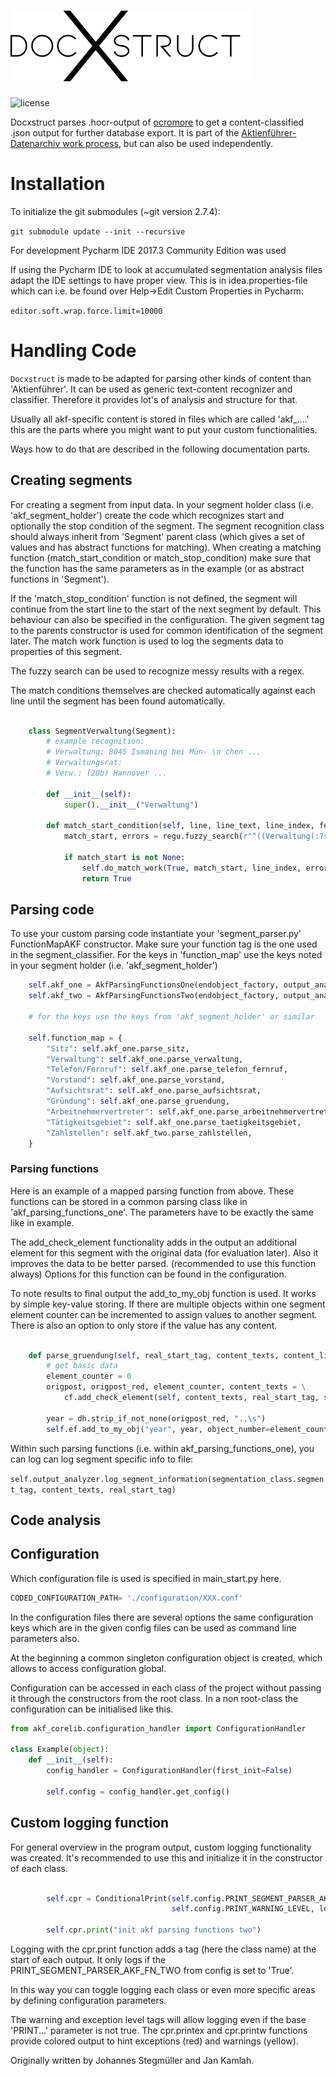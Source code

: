![docxstruct](docs/img/docxstruct_logo.png "docxstruct")
============
![license](https://img.shields.io/badge/license-Apache%20License%202.0-blue.svg)

Docxstruct parses .hocr-output of [ocromore][ocromore-link] to get a content-classified .json output 
for further database export. It is part of the [Aktienführer-Datenarchiv work process][akf-link],
but can also be used independently.

# Installation 

To initialize the git submodules (~git version 2.7.4):

`
git submodule update --init --recursive
`

For development Pycharm IDE 2017.3 Community Edition was used 


If using the Pycharm IDE to look at accumulated segmentation analysis files adapt the IDE settings to have proper view.
This is in idea.properties-file which can i.e. be found over Help->Edit Custom Properties in Pycharm:


`
editor.soft.wrap.force.limit=10000
`


# Handling Code
`Docxstruct` is made to be adapted for parsing other kinds of content
than 'Aktienführer'. It can be used as generic text-content recognizer and classifier.
Therefore it provides lot's of analysis and structure for that. 

Usually all akf-specific content is stored in files which are called 'akf_....'
this are the parts where you might want to put your custom functionalities. 

Ways how to do that are described in the following documentation parts.


## Creating segments 
For creating a segment from input data. In your segment holder class (i.e. 'akf_segment_holder') create
the code which recognizes start and  optionally the stop condition of the
segment. The segment recognition class should always inherit from 'Segment'
parent class (which gives a set of values and has abstract functions for matching).
When creating a matching function (match_start_condition or match_stop_condition)
make sure that the function has the same parameters as in the example (or as abstract functions in 'Segment').

If the 'match_stop_condition' function is not defined, the segment will continue
from the start line to the start of the next segment by default. This behaviour can
also be specified in the configuration. The given segment tag to the parents constructor
is used for common identification of the segment later. The match work function 
is used to log the segments data to properties of this segment. 

The fuzzy search can be used to recognize messy results with a regex. 

The match conditions themselves are checked automatically against each line 
until the segment has been found automatically.



```python

    class SegmentVerwaltung(Segment):
        # example recognition:
        # Verwaltung: 8045 Ismaning bei Mün- \n chen ...
        # Verwaltungsrat:
        # Verw.: (20b) Hannover ...

        def __init__(self):
            super().__init__("Verwaltung")

        def match_start_condition(self, line, line_text, line_index, features, num_lines, prev_line, combined_texts):
            match_start, errors = regu.fuzzy_search(r"^((Verwaltung(:?srat\s?|\s?))|Verw\.\s?):", line_text, err_number=0)

            if match_start is not None:
                self.do_match_work(True, match_start, line_index, errors)
                return True
```


## Parsing code 
To use your custom parsing code instantiate your 'segment_parser.py'
FunctionMapAKF constructor. Make sure your function tag is the one
used in the segment_classifier. For the keys in 'function_map' use 
the keys noted in your segment holder (i.e. 'akf_segment_holder')

```python
    self.akf_one = AkfParsingFunctionsOne(endobject_factory, output_analyzer)
    self.akf_two = AkfParsingFunctionsTwo(endobject_factory, output_analyzer)
    
    # for the keys use the keys from 'akf_segment_holder' or similar

    self.function_map = {
        "Sitz": self.akf_one.parse_sitz,
        "Verwaltung": self.akf_one.parse_verwaltung,
        "Telefon/Fernruf": self.akf_one.parse_telefon_fernruf,
        "Vorstand": self.akf_one.parse_vorstand,
        "Aufsichtsrat": self.akf_one.parse_aufsichtsrat,
        "Gründung": self.akf_one.parse_gruendung,
        "Arbeitnehmervertreter": self.akf_one.parse_arbeitnehmervertreter,
        "Tätigkeitsgebiet": self.akf_one.parse_taetigkeitsgebiet,
        "Zahlstellen": self.akf_two.parse_zahlstellen,
    }
```

### Parsing functions 
Here is an example of a mapped parsing function from above. These functions
can be stored in a common parsing class like in 'akf_parsing_functions_one'. 
The parameters have to be exactly the same like in example.

The add_check_element functionality adds in the output an additional
element for this segment with the original data (for evaluation later).
Also it improves the data to be better parsed. (recommended to use this function always)
Options for this function can be found in the configuration. 


To note results to final output the add_to_my_obj function is used. 
It works by simple key-value storing. If there are multiple objects within
one segment element counter can be incremented to assign values to another segment. 
There is also an option to only store if the value has any content. 

```python

    def parse_gruendung(self, real_start_tag, content_texts, content_lines, feature_lines, segmentation_class):
        # get basic data
        element_counter = 0
        origpost, origpost_red, element_counter, content_texts = \
            cf.add_check_element(self, content_texts, real_start_tag, segmentation_class, element_counter)

        year = dh.strip_if_not_none(origpost_red, ".,\s")
        self.ef.add_to_my_obj("year", year, object_number=element_counter, only_filled=True)
```
Within such parsing functions (i.e. within akf_parsing_functions_one), 
you can log can log segment specific info to file:

`
self.output_analyzer.log_segment_information(segmentation_class.segment_tag, content_texts, real_start_tag)
`


## Code analysis

## Configuration
Which configuration file is used is specified in main_start.py here.
```python
CODED_CONFIGURATION_PATH= './configuration/XXX.conf'
```
In the configuration files there are several options the same configuration
keys which are in the given config files can be used as command line parameters
also. 

At the beginning a common singleton configuration object is created, 
which allows to access configuration global.

Configuration can be accessed in each class of the project without 
passing it through the constructors from the root class. In a
non root-class the configuration can be initialised like this. 

```python
from akf_corelib.configuration_handler import ConfigurationHandler

class Example(object):
    def __init__(self):
        config_handler = ConfigurationHandler(first_init=False)

        self.config = config_handler.get_config()
```

## Custom logging function
For general overview in the program output, custom logging functionality
was created. It's recommended to use this and initialize it in the constructor
of each class. 

```python

        self.cpr = ConditionalPrint(self.config.PRINT_SEGMENT_PARSER_AKF_FN_TWO, self.config.PRINT_EXCEPTION_LEVEL,
                                    self.config.PRINT_WARNING_LEVEL, leading_tag=self.__class__.__name__)

        self.cpr.print("init akf parsing functions two")
```
Logging with the cpr.print function adds a tag (here the class name) at the start of each 
output. It only logs if the PRINT_SEGMENT_PARSER_AKF_FN_TWO from config is set to 'True'. 

In this way you can toggle logging each class or even more specific areas by
defining configuration parameters.

The warning and exception level tags will allow logging even if the base
'PRINT...' parameter is not true. The cpr.printex and cpr.printw functions provide
colored output to hint exceptions (red) and warnings (yellow). 


Originally written by Johannes Stegmüller and Jan Kamlah.

[akf-link]: https://github.com/UB-Mannheim/Aktienfuehrer-Datenarchiv-Tools "Aktienfuehrer-Datenarchiv-Tools "
[ocromore-link]: https://github.com/UB-Mannheim/ocromore "ocromore"